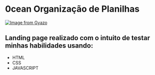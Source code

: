 # 0cean Organização de Planilhas

[![Image from Gyazo](https://i.gyazo.com/d0a5745665d7d68bb980396c8ba6e3a2.png)](https://gyazo.com/d0a5745665d7d68bb980396c8ba6e3a2)

## Landing page realizado com o intuito de testar minhas habilidades usando:

- HTML
- CSS
- JAVASCRIPT
